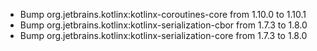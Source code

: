 - Bump org.jetbrains.kotlinx:kotlinx-coroutines-core from 1.10.0 to 1.10.1
- Bump org.jetbrains.kotlinx:kotlinx-serialization-cbor from 1.7.3 to 1.8.0
- Bump org.jetbrains.kotlinx:kotlinx-serialization-core from 1.7.3 to 1.8.0
